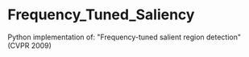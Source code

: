 # Frequency_Tuned_Saliency
Python implementation of: "Frequency-tuned salient region detection" (CVPR 2009)
